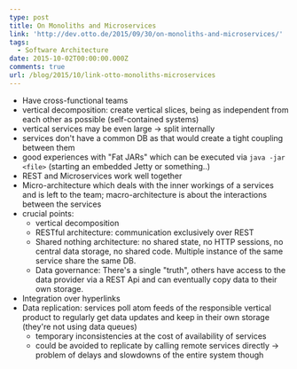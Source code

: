 ```yaml
---
type: post
title: On Monoliths and Microservices
link: 'http://dev.otto.de/2015/09/30/on-monoliths-and-microservices/'
tags:
  - Software Architecture
date: 2015-10-02T00:00:00.000Z
comments: true
url: /blog/2015/10/link-otto-monoliths-microservices
---
```

- Have cross-functional teams
- vertical decomposition: create vertical slices, being as independent from each other as possible (self-contained systems)
- vertical services may be even large -> split internally
- services don't have a common DB as that would create a tight coupling between them
- good experiences with "Fat JARs" which can be executed via `java -jar <file>` (starting an embedded Jetty or something..)
- REST and Microservices work well together
- Micro-architecture which deals with the inner workings of a services and is left to the team; macro-architecture is about the interactions between the services
- crucial points:
  - vertical decomposition
  - RESTful architecture: communication exclusively over REST
  - Shared nothing architecture: no shared state, no HTTP sessions, no central data storage, no shared code. Multiple instance of the same service share the same DB.
  - Data governance: There's a single "truth", others have access to the data provider via a REST Api and can eventually copy data to their own storage.
- Integration over hyperlinks
- Data replication: services poll atom feeds of the responsible vertical product to regularly get data updates and keep in their own storage (they're not using data queues)
  - temporary inconsistencies at the cost of availability of services
  - could be avoided to replicate by calling remote services directly -> problem of delays and slowdowns of the entire system though
